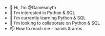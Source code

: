 - 👋 Hi, I’m @Gamesmyth
- 👀 I’m interested in Python & SQL
- 🌱 I’m currently learning Python & SQL
- 💞️ I’m looking to collaborate on Python & SQL
- 📫 How to reach me - hands & arms

<!---
Gamesmyth/Gamesmyth is a ✨ special ✨ repository because its `README.md` (this file) appears on your GitHub profile.
You can click the Preview link to take a look at your changes.
--->

